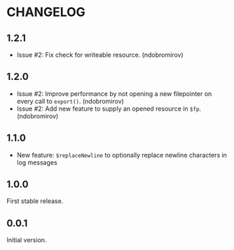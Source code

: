 # CHANGELOG

## 1.2.1

 * Issue #2: Fix check for writeable resource. (ndobromirov)

## 1.2.0

 * Issue #2: Improve performance by not opening a new filepointer on every call to
   `export()`. (ndobromirov)
 * Issue #2: Add new feature to supply an opened resource in `$fp`. (ndobromirov)

## 1.1.0

 * New feature: `$replaceNewline` to optionally replace newline characters in log messages

## 1.0.0

First stable release.

## 0.0.1

Initial version.
